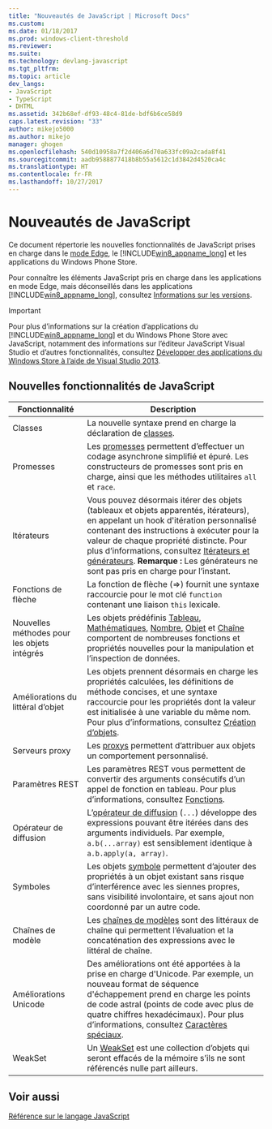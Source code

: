 ```yaml
---
title: "Nouveautés de JavaScript | Microsoft Docs"
ms.custom: 
ms.date: 01/18/2017
ms.prod: windows-client-threshold
ms.reviewer: 
ms.suite: 
ms.technology: devlang-javascript
ms.tgt_pltfrm: 
ms.topic: article
dev_langs:
- JavaScript
- TypeScript
- DHTML
ms.assetid: 342b68ef-df93-48c4-81de-bdf6b6ce58d9
caps.latest.revision: "33"
author: mikejo5000
ms.author: mikejo
manager: ghogen
ms.openlocfilehash: 540d10958a7f2d406a6d70a633fc09a2cada8f41
ms.sourcegitcommit: aadb9588877418b8b55a5612c1d3842d4520ca4c
ms.translationtype: HT
ms.contentlocale: fr-FR
ms.lasthandoff: 10/27/2017
---
```

# <a name="what39s-new-in-javascript"></a>Nouveautés de JavaScript
Ce document répertorie les nouvelles fonctionnalités de JavaScript prises en charge dans le [mode Edge](http://blogs.msdn.com/b/ie/archive/2014/11/11/living-on-the-edge-our-next-step-in-interoperability.aspx), le [!INCLUDE[win8_appname_long](../javascript/includes/win8-appname-long-md.md)] et les applications du Windows Phone Store.  
  
 Pour connaître les éléments JavaScript pris en charge dans les applications en mode Edge, mais déconseillés dans les applications [!INCLUDE[win8_appname_long](../javascript/includes/win8-appname-long-md.md)], consultez [Informations sur les versions](../javascript/reference/javascript-version-information.md).  
  
> [!IMPORTANT]
>  Pour plus d’informations sur la création d’applications du [!INCLUDE[win8_appname_long](../javascript/includes/win8-appname-long-md.md)] et du Windows Phone Store avec JavaScript, notamment des informations sur l’éditeur JavaScript Visual Studio et d’autres fonctionnalités, consultez [Développer des applications du Windows Store à l’aide de Visual Studio 2013](http://go.microsoft.com/fwlink/p/?LinkID=238263).  
  
## <a name="new-features-in-javascript"></a>Nouvelles fonctionnalités de JavaScript  
  
|Fonctionnalité|Description|  
|-------------|-----------------|  
|Classes|La nouvelle syntaxe prend en charge la déclaration de [classes](../javascript/reference/class-statement-javascript.md).|  
|Promesses|Les [promesses](../javascript/reference/promise-object-javascript.md) permettent d’effectuer un codage asynchrone simplifié et épuré. Les constructeurs de promesses sont pris en charge, ainsi que les méthodes utilitaires `all` et `race`.|  
|Itérateurs|Vous pouvez désormais itérer des objets (tableaux et objets apparentés, itérateurs), en appelant un hook d'itération personnalisé contenant des instructions à exécuter pour la valeur de chaque propriété distincte. Pour plus d’informations, consultez [Itérateurs et générateurs](../javascript/advanced/iterators-and-generators-javascript.md). **Remarque :** Les générateurs ne sont pas pris en charge pour l’instant.|  
|Fonctions de flèche|La fonction de flèche (=>) fournit une syntaxe raccourcie pour le mot clé `function` contenant une liaison `this` lexicale.|  
|Nouvelles méthodes pour les objets intégrés|Les objets prédéfinis [Tableau](../javascript/reference/array-object-javascript.md), [Mathématiques](../javascript/reference/math-object-javascript.md), [Nombre](../javascript/reference/number-object-javascript.md), [Objet](../javascript/reference/object-object-javascript.md) et [Chaîne](../javascript/reference/string-object-javascript.md) comportent de nombreuses fonctions et propriétés nouvelles pour la manipulation et l’inspection de données.|  
|Améliorations du littéral d’objet|Les objets prennent désormais en charge les propriétés calculées, les définitions de méthode concises, et une syntaxe raccourcie pour les propriétés dont la valeur est initialisée à une variable du même nom. Pour plus d’informations, consultez [Création d’objets](../javascript/creating-objects-javascript.md).|  
|Serveurs proxy|Les [proxys](../javascript/reference/proxy-object-javascript.md) permettent d’attribuer aux objets un comportement personnalisé.|  
|Paramètres REST|Les paramètres REST vous permettent de convertir des arguments consécutifs d’un appel de fonction en tableau. Pour plus d’informations, consultez [Fonctions](../javascript/functions-javascript.md).|  
|Opérateur de diffusion|L’[opérateur de diffusion](../javascript/reference/spread-operator-decrement-dot-dot-dot-javascript.md) (`...`) développe des expressions pouvant être itérées dans des arguments individuels. Par exemple, `a.b(...array)` est sensiblement identique à `a.b.apply(a, array)`.|  
|Symboles|Les objets [symbole](../javascript/reference/symbol-object-javascript.md) permettent d’ajouter des propriétés à un objet existant sans risque d’interférence avec les siennes propres, sans visibilité involontaire, et sans ajout non coordonné par un autre code.|  
|Chaînes de modèle|Les [chaînes de modèles](../javascript/advanced/template-strings-javascript.md) sont des littéraux de chaîne qui permettent l’évaluation et la concaténation des expressions avec le littéral de chaîne.|  
|Améliorations Unicode|Des améliorations ont été apportées à la prise en charge d'Unicode. Par exemple, un nouveau format de séquence d'échappement prend en charge les points de code astral (points de code avec plus de quatre chiffres hexadécimaux). Pour plus d’informations, consultez [Caractères spéciaux](../javascript/advanced/special-characters-javascript.md).|  
|WeakSet|Un [WeakSet](../javascript/reference/weakset-object-javascript.md) est une collection d’objets qui seront effacés de la mémoire s’ils ne sont référencés nulle part ailleurs.|  
  
## <a name="see-also"></a>Voir aussi  
 [Référence sur le langage JavaScript](../javascript/javascript-language-reference.md)